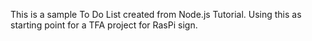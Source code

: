 This is a sample To Do List created from Node.js Tutorial. Using this as starting point for a TFA project for RasPi sign.
